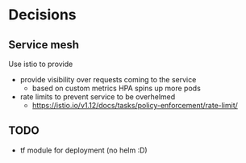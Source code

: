 # Decisions

## Service mesh

Use istio to provide

* provide visibility over requests coming to the service
  * based on custom metrics HPA spins up more pods
* rate limits to prevent service to be overhelmed
  * https://istio.io/v1.12/docs/tasks/policy-enforcement/rate-limit/


## TODO

* tf module for deployment (no helm :D)
